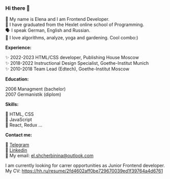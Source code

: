 ### Hi there 👋 

👩 My name is Elena and I am Frontend Developer.  
🔭 I have graduated from the Hexlet online school of Programming.  
🗣 I speak German, English and Russian.  
🌱 I love algorithms, analyze, yoga and gardening. Cool combo:)  

**Experience:**

✨ 2022-2023 HTML/CSS developer, Publishing House Moscow  
✨ 2018-2022 Instructional Design Specialist, Goethe-Institut Munich   
✨ 2010-2018 Team Lead (Edtech), Goethe-Institut Moscow  

**Education:**

2006 Managment (bachelor)  
2007 Germanistik (diplom)  

**Skills:**

🎯 HTML, CSS  
🎯 JavaScript  
🎯 React, Redux ...   

**Contact me:**

🔭 [Telegram](https://t.me/el_shcherbinina)  
🔭 [Linkedin](https://www.linkedin.com/in/el-shcherbinina/)  
🔭 My email: el.shcherbinina@outlook.com  


I am currently looking for carrer opportunities as Junior Frontend developer.  
My CV: https://hh.ru/resume/2fd4602aff0be729670039ed1f39764a4d6761
